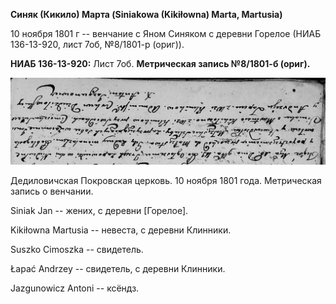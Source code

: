 **Синяк (Кикило) Марта (Siniakowa (Kikiłowna) Marta, Martusia)**

10 ноября 1801 г -- венчание с Яном Синяком с деревни Горелое (НИАБ
136-13-920, лист 7об, №8/1801-р (ориг)).

**НИАБ 136-13-920:** Лист 7об. **Метрическая запись №8/1801-б (ориг).**

![](./media/eb83eb2ce5b1a63bce329825c94fd370eaed0929.png)

Дедиловичская Покровская церковь. 10 ноября 1801 года. Метрическая
запись о венчании.

Siniak Jan -- жених, с деревни \[Горелое\].

Kikiłowna Martusia -- невеста, с деревни Клинники.

Suszko Cimoszka -- свидетель.

Łapać Andrzey -- свидетель, с деревни Клинники.

Jazgunowicz Antoni -- ксёндз.
